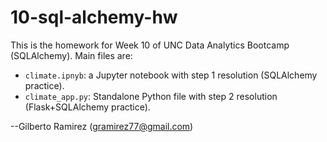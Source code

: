 # 10-sql-alchemy-hw

This is the homework for Week 10 of UNC Data Analytics Bootcamp (SQLAlchemy). Main files are:
* `climate.ipnyb`: a Jupyter notebook with step 1 resolution (SQLAlchemy practice).
* `climate_app.py`: Standalone Python file with step 2 resolution (Flask+SQLAlchemy practice).

--Gilberto Ramirez (gramirez77@gmail.com)
